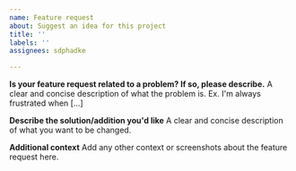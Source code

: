 ```yaml
---
name: Feature request
about: Suggest an idea for this project
title: ''
labels: ''
assignees: sdphadke

---
```


**Is your feature request related to a problem? If so, please describe.**
A clear and concise description of what the problem is. Ex. I'm always frustrated when [...]

**Describe the solution/addition you'd like**
A clear and concise description of what you want to be changed.

**Additional context**
Add any other context or screenshots about the feature request here.

